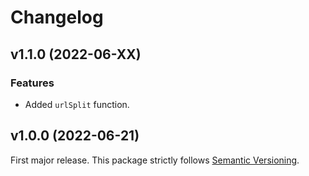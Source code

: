 
# Changelog

## v1.1.0 (2022-06-XX)

### Features

  * Added `urlSplit` function.

## v1.0.0 (2022-06-21)

First major release. This package strictly follows [Semantic Versioning](https://semver.org).
